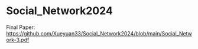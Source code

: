 # Social_Network2024

Final Paper: https://github.com/Xueyuan33/Social_Network2024/blob/main/Social_Network-3.pdf
